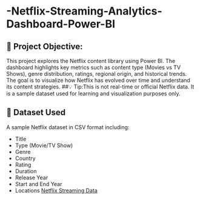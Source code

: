 # -Netflix-Streaming-Analytics-Dashboard-Power-BI
## 📌 Project Objective:
This project explores the Netflix content library using Power BI. The dashboard highlights key metrics such as content type (Movies vs TV Shows),  genre distribution, ratings, regional origin, and historical trends. The goal is to visualize how Netflix has evolved over time and understand its content strategies.
##💡 Tip:This is not real-time or official Netflix data. It is a sample dataset used for learning and visualization purposes only.
## 📂 Dataset Used
A sample Netflix dataset in CSV format including:
- Title
- Type (Movie/TV Show)
- Genre
- Country
- Rating
- Duration
- Release Year
- Start and End Year
- Locations
  <a href="https://github.com/ParagSakat-eng/-Netflix-Streaming-Analytics-Dashboard-Power-BI/blob/main/netflix_titles.csv"> Netflix Streaming Data</a>
